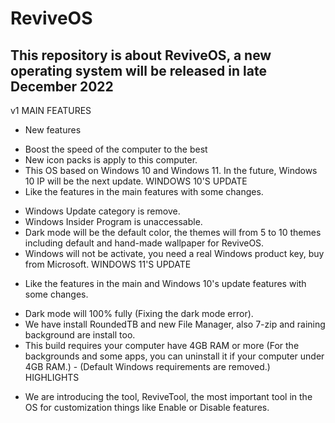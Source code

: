 # ReviveOS
This repository is about ReviveOS, a new operating system will be released in late December 2022
---
v1
MAIN FEATURES
* New features
+ Boost the speed of the computer to the best
+ New icon packs is apply to this computer.
+ This OS based on Windows 10 and Windows 11. In the future, Windows 10 IP will be the next update. 
WINDOWS 10'S UPDATE
+ Like the features in the main features with some changes.
- Windows Update category is remove.
- Windows Insider Program is unaccessable.
- Dark mode will be the default color, the themes will from 5 to 10 themes including default and hand-made wallpaper for ReviveOS.
- Windows will not be activate, you need a real Windows product key, buy from Microsoft.
WINDOWS 11'S UPDATE
+ Like the features in the main and Windows 10's update features with some changes.
- Dark mode will 100% fully (Fixing the dark mode error).
- We have install RoundedTB and new File Manager, also 7-zip and raining background are install too.
- This build requires your computer have 4GB RAM or more (For the backgrounds and some apps, you can uninstall it if your computer under 4GB RAM.) - (Default Windows requirements are removed.)
HIGHLIGHTS
+ We are introducing the tool, ReviveTool, the most important tool in the OS for customization things like Enable or Disable features.
